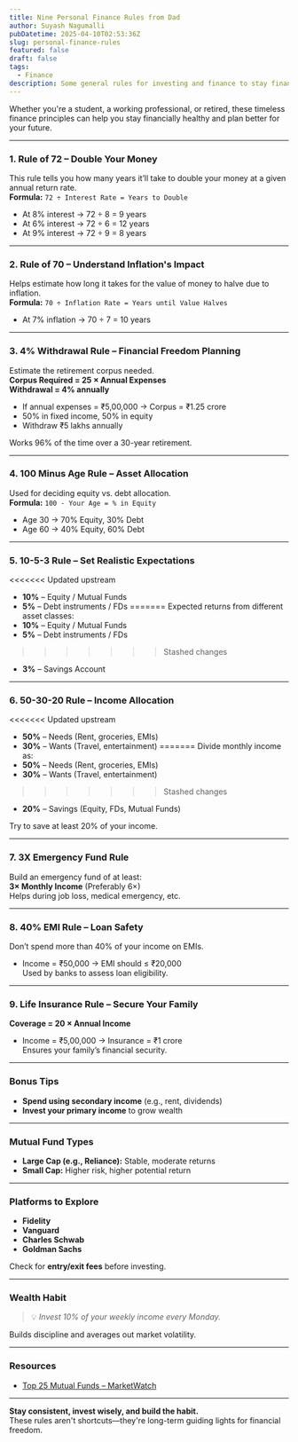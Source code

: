 ```yaml
---
title: Nine Personal Finance Rules from Dad
author: Suyash Nagumalli
pubDatetime: 2025-04-10T02:53:36Z
slug: personal-finance-rules
featured: false
draft: false
tags:
  - Finance
description: Some general rules for investing and finance to stay financially stable.
---
```


Whether you're a student, a working professional, or retired, these timeless finance principles can help you stay financially healthy and plan better for your future.

---

### 1. Rule of 72 – Double Your Money

This rule tells you how many years it’ll take to double your money at a given annual return rate.  
**Formula:** `72 ÷ Interest Rate = Years to Double`

- At 8% interest → 72 ÷ 8 = 9 years
- At 6% interest → 72 ÷ 6 = 12 years
- At 9% interest → 72 ÷ 9 = 8 years

---

### 2. Rule of 70 – Understand Inflation's Impact

Helps estimate how long it takes for the value of money to halve due to inflation.  
**Formula:** `70 ÷ Inflation Rate = Years until Value Halves`

- At 7% inflation → 70 ÷ 7 = 10 years

---

### 3. 4% Withdrawal Rule – Financial Freedom Planning

Estimate the retirement corpus needed.  
**Corpus Required = 25 × Annual Expenses**  
**Withdrawal = 4% annually**

- If annual expenses = ₹5,00,000 → Corpus = ₹1.25 crore
- 50% in fixed income, 50% in equity
- Withdraw ₹5 lakhs annually

Works 96% of the time over a 30-year retirement.

---

### 4. 100 Minus Age Rule – Asset Allocation

Used for deciding equity vs. debt allocation.  
**Formula:** `100 - Your Age = % in Equity`

- Age 30 → 70% Equity, 30% Debt
- Age 60 → 40% Equity, 60% Debt

---

### 5. 10-5-3 Rule – Set Realistic Expectations

<<<<<<< Updated upstream
- **10%** – Equity / Mutual Funds
- **5%** – Debt instruments / FDs
=======
Expected returns from different asset classes:  
- **10%** – Equity / Mutual Funds  
- **5%** – Debt instruments / FDs  
>>>>>>> Stashed changes
- **3%** – Savings Account

---

### 6. 50-30-20 Rule – Income Allocation

<<<<<<< Updated upstream
- **50%** – Needs (Rent, groceries, EMIs)
- **30%** – Wants (Travel, entertainment)
=======
Divide monthly income as:  
- **50%** – Needs (Rent, groceries, EMIs)  
- **30%** – Wants (Travel, entertainment)  
>>>>>>> Stashed changes
- **20%** – Savings (Equity, FDs, Mutual Funds)

Try to save at least 20% of your income.

---

### 7. 3X Emergency Fund Rule

Build an emergency fund of at least:  
**3× Monthly Income** (Preferably 6×)  
Helps during job loss, medical emergency, etc.

---

### 8. 40% EMI Rule – Loan Safety

Don’t spend more than 40% of your income on EMIs.  
- Income = ₹50,000 → EMI should ≤ ₹20,000  
Used by banks to assess loan eligibility.

---

### 9. Life Insurance Rule – Secure Your Family

**Coverage = 20 × Annual Income**  
- Income = ₹5,00,000 → Insurance = ₹1 crore  
Ensures your family’s financial security.

---

### Bonus Tips

- **Spend using secondary income** (e.g., rent, dividends)
- **Invest your primary income** to grow wealth

---

### Mutual Fund Types

- **Large Cap (e.g., Reliance):** Stable, moderate returns
- **Small Cap:** Higher risk, higher potential return

---

### Platforms to Explore

- **Fidelity**
- **Vanguard**
- **Charles Schwab**
- **Goldman Sachs**

Check for **entry/exit fees** before investing.

---

### Wealth Habit

> 💡 _Invest 10% of your weekly income every Monday._

Builds discipline and averages out market volatility.

---

### Resources

- [Top 25 Mutual Funds – MarketWatch](https://www.marketwatch.com/tools/top-25-mutual-funds)

---

**Stay consistent, invest wisely, and build the habit.**  
These rules aren't shortcuts—they're long-term guiding lights for financial freedom.
